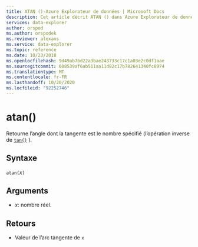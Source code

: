 ```yaml
---
title: ATAN ()-Azure Explorateur de données | Microsoft Docs
description: Cet article décrit ATAN () dans Azure Explorateur de données.
services: data-explorer
author: orspod
ms.author: orspodek
ms.reviewer: alexans
ms.service: data-explorer
ms.topic: reference
ms.date: 10/23/2018
ms.openlocfilehash: 9d49ab7bd22a3bae243733c17c1a03e2c0df1aae
ms.sourcegitcommit: 608539af6ab511aa11d82c17b782641340fc8974
ms.translationtype: MT
ms.contentlocale: fr-FR
ms.lasthandoff: 10/20/2020
ms.locfileid: "92252746"
---
```

# <a name="atan"></a>atan()

Retourne l’angle dont la tangente est le nombre spécifié (l’opération inverse de [`tan()`](tanfunction.md) ).

## <a name="syntax"></a>Syntaxe

`atan(`*x*`)`

## <a name="arguments"></a>Arguments

* *x*: nombre réel.

## <a name="returns"></a>Retours

* Valeur de l’arc tangente de `x`